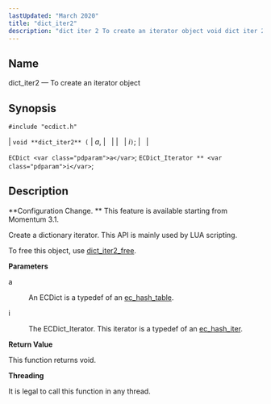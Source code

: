 ```yaml
---
lastUpdated: "March 2020"
title: "dict_iter2"
description: "dict iter 2 To create an iterator object void dict iter 2 a i EC Dict a EC Dict Iterator i Configuration Change This feature is available starting from Momentum 3 1 Create a dictionary iterator This API is mainly used by LUA scripting To free this object use dict..."
---
```


<a name="apis.dict_iter2"></a> 
## Name

dict_iter2 — To create an iterator object

## Synopsis

`#include "ecdict.h"`

| `void **dict_iter2** (` | <var class="pdparam">a</var>, |   |
|   | <var class="pdparam">i</var>`)`; |   |

`ECDict <var class="pdparam">a</var>`;
`ECDict_Iterator ** <var class="pdparam">i</var>`;<a name="idp49976112"></a> 
## Description

**Configuration Change. ** This feature is available starting from Momentum 3.1.

Create a dictionary iterator. This API is mainly used by LUA scripting.

To free this object, use [dict_iter2_free](/momentum/3/3-api/apis-dict-iter-2-free).

**<a name="idp49980064"></a> Parameters**

<dl class="variablelist">

<dt>a</dt>

<dd>

An ECDict is a typedef of an [ec_hash_table](/momentum/3/3-api/structs-ec-hash-table).

</dd>

<dt>i</dt>

<dd>

The ECDict_Iterator. This iterator is a typedef of an [ec_hash_iter](/momentum/3/3-api/structs-ec-hash-iter).

</dd>

</dl>

**<a name="idp49986080"></a> Return Value**

This function returns void.

**<a name="idp49986992"></a> Threading**

It is legal to call this function in any thread.